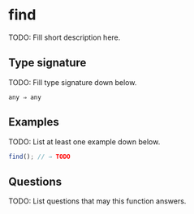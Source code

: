# find

TODO: Fill short description here.

## Type signature

TODO: Fill type signature down below.

```
any ⇒ any
```

## Examples

TODO: List at least one example down below.

```javascript
find(); // ⇒ TODO
```

## Questions

TODO: List questions that may this function answers.
